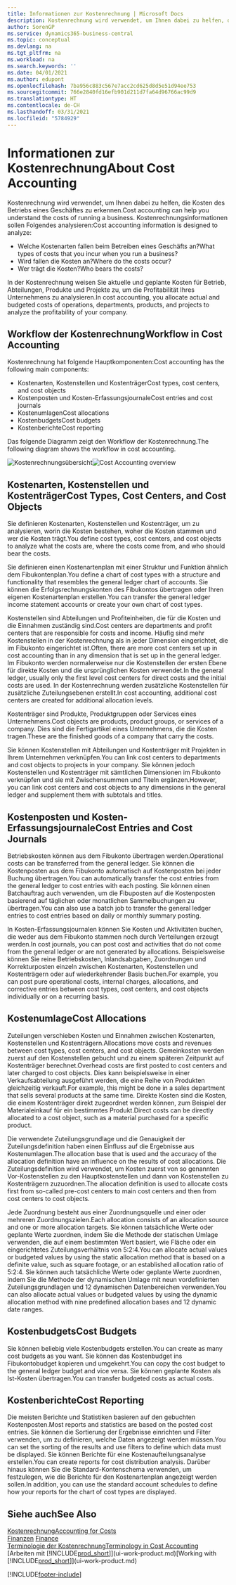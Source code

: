 ```yaml
---
title: Informationen zur Kostenrechnung | Microsoft Docs
description: Kostenrechnung wird verwendet, um Ihnen dabei zu helfen, die Kosten des Betriebs eines Geschäftes zu erkennen.
author: SorenGP
ms.service: dynamics365-business-central
ms.topic: conceptual
ms.devlang: na
ms.tgt_pltfrm: na
ms.workload: na
ms.search.keywords: ''
ms.date: 04/01/2021
ms.author: edupont
ms.openlocfilehash: 7ba956c883c567e7acc2cd625d8d5e51d94ee753
ms.sourcegitcommit: 766e2840fd16efb901d211d7fa64d96766ac99d9
ms.translationtype: HT
ms.contentlocale: de-CH
ms.lasthandoff: 03/31/2021
ms.locfileid: "5784929"
---
```

# <a name="about-cost-accounting"></a><span data-ttu-id="06bb6-103">Informationen zur Kostenrechnung</span><span class="sxs-lookup"><span data-stu-id="06bb6-103">About Cost Accounting</span></span>
<span data-ttu-id="06bb6-104">Kostenrechnung wird verwendet, um Ihnen dabei zu helfen, die Kosten des Betriebs eines Geschäftes zu erkennen.</span><span class="sxs-lookup"><span data-stu-id="06bb6-104">Cost accounting can help you understand the costs of running a business.</span></span> <span data-ttu-id="06bb6-105">Kostenrechnungsinformationen sollen Folgendes analysieren:</span><span class="sxs-lookup"><span data-stu-id="06bb6-105">Cost accounting information is designed to analyze:</span></span>  

-   <span data-ttu-id="06bb6-106">Welche Kostenarten fallen beim Betreiben eines Geschäfts an?</span><span class="sxs-lookup"><span data-stu-id="06bb6-106">What types of costs that you incur when you run a business?</span></span>  
-   <span data-ttu-id="06bb6-107">Wird fallen die Kosten an?</span><span class="sxs-lookup"><span data-stu-id="06bb6-107">Where do the costs occur?</span></span>  
-   <span data-ttu-id="06bb6-108">Wer trägt die Kosten?</span><span class="sxs-lookup"><span data-stu-id="06bb6-108">Who bears the costs?</span></span>  

<span data-ttu-id="06bb6-109">In der Kostenrechnung weisen Sie aktuelle und geplante Kosten für Betrieb, Abteilungen, Produkte und Projekte zu, um die Profitabilität Ihres Unternehmens zu analysieren.</span><span class="sxs-lookup"><span data-stu-id="06bb6-109">In cost accounting, you allocate actual and budgeted costs of operations, departments, products, and projects to analyze the profitability of your company.</span></span>  

## <a name="workflow-in-cost-accounting"></a><span data-ttu-id="06bb6-110">Workflow der Kostenrechnung</span><span class="sxs-lookup"><span data-stu-id="06bb6-110">Workflow in Cost Accounting</span></span>  
<span data-ttu-id="06bb6-111">Kostenrechnung hat folgende Hauptkomponenten:</span><span class="sxs-lookup"><span data-stu-id="06bb6-111">Cost accounting has the following main components:</span></span>  

-   <span data-ttu-id="06bb6-112">Kostenarten, Kostenstellen und Kostenträger</span><span class="sxs-lookup"><span data-stu-id="06bb6-112">Cost types, cost centers, and cost objects</span></span>  
-   <span data-ttu-id="06bb6-113">Kostenposten und Kosten-Erfassungsjournale</span><span class="sxs-lookup"><span data-stu-id="06bb6-113">Cost entries and cost journals</span></span>  
-   <span data-ttu-id="06bb6-114">Kostenumlagen</span><span class="sxs-lookup"><span data-stu-id="06bb6-114">Cost allocations</span></span>  
-   <span data-ttu-id="06bb6-115">Kostenbudgets</span><span class="sxs-lookup"><span data-stu-id="06bb6-115">Cost budgets</span></span>
-   <span data-ttu-id="06bb6-116">Kostenberichte</span><span class="sxs-lookup"><span data-stu-id="06bb6-116">Cost reporting</span></span>  

<span data-ttu-id="06bb6-117">Das folgende Diagramm zeigt den Workflow der Kostenrechnung.</span><span class="sxs-lookup"><span data-stu-id="06bb6-117">The following diagram shows the workflow in cost accounting.</span></span>  

<span data-ttu-id="06bb6-118">![Kostenrechnungsübersicht](media/costaccountingoverview.png "CostAccountingOverview")</span><span class="sxs-lookup"><span data-stu-id="06bb6-118">![Cost Accounting overview](media/costaccountingoverview.png "CostAccountingOverview")</span></span>  

## <a name="cost-types-cost-centers-and-cost-objects"></a><span data-ttu-id="06bb6-119">Kostenarten, Kostenstellen und Kostenträger</span><span class="sxs-lookup"><span data-stu-id="06bb6-119">Cost Types, Cost Centers, and Cost Objects</span></span>  
<span data-ttu-id="06bb6-120">Sie definieren Kostenarten, Kostenstellen und Kostenträger, um zu analysieren, worin die Kosten bestehen, woher die Kosten stammen und wer die Kosten trägt.</span><span class="sxs-lookup"><span data-stu-id="06bb6-120">You define cost types, cost centers, and cost objects to analyze what the costs are, where the costs come from, and who should bear the costs.</span></span>  

<span data-ttu-id="06bb6-121">Sie definieren einen Kostenartenplan mit einer Struktur und Funktion ähnlich dem Fibukontenplan.</span><span class="sxs-lookup"><span data-stu-id="06bb6-121">You define a chart of cost types with a structure and functionality that resembles the general ledger chart of accounts.</span></span> <span data-ttu-id="06bb6-122">Sie können die Erfolgsrechnungskonten des Fibukontos übertragen oder Ihren eigenen Kostenartenplan erstellen.</span><span class="sxs-lookup"><span data-stu-id="06bb6-122">You can transfer the general ledger income statement accounts or create your own chart of cost types.</span></span>  

<span data-ttu-id="06bb6-123">Kostenstellen sind Abteilungen und Profiteinheiten, die für die Kosten und die Einnahmen zuständig sind.</span><span class="sxs-lookup"><span data-stu-id="06bb6-123">Cost centers are departments and profit centers that are responsible for costs and income.</span></span> <span data-ttu-id="06bb6-124">Häufig sind mehr Kostenstellen in der Kostenrechnung als in jeder Dimension eingerichtet, die im Fibukonto eingerichtet ist.</span><span class="sxs-lookup"><span data-stu-id="06bb6-124">Often, there are more cost centers set up in cost accounting than in any dimension that is set up in the general ledger.</span></span> <span data-ttu-id="06bb6-125">Im Fibukonto werden normalerweise nur die Kostenstellen der ersten Ebene für direkte Kosten und die ursprünglichen Kosten verwendet.</span><span class="sxs-lookup"><span data-stu-id="06bb6-125">In the general ledger, usually only the first level cost centers for direct costs and the initial costs are used.</span></span> <span data-ttu-id="06bb6-126">In der Kostenrechnung werden zusätzliche Kostenstellen für zusätzliche Zuteilungsebenen erstellt.</span><span class="sxs-lookup"><span data-stu-id="06bb6-126">In cost accounting, additional cost centers are created for additional allocation levels.</span></span>  

<span data-ttu-id="06bb6-127">Kostenträger sind Produkte, Produktgruppen oder Services eines Unternehmens.</span><span class="sxs-lookup"><span data-stu-id="06bb6-127">Cost objects are products, product groups, or services of a company.</span></span> <span data-ttu-id="06bb6-128">Dies sind die Fertigartikel eines Unternehmens, die die Kosten tragen.</span><span class="sxs-lookup"><span data-stu-id="06bb6-128">These are the finished goods of a company that carry the costs.</span></span>  

<span data-ttu-id="06bb6-129">Sie können Kostenstellen mit Abteilungen und Kostenträger mit Projekten in Ihrem Unternehmen verknüpfen.</span><span class="sxs-lookup"><span data-stu-id="06bb6-129">You can link cost centers to departments and cost objects to projects in your company.</span></span> <span data-ttu-id="06bb6-130">Sie können jedoch Kostenstellen und Kostenträger mit sämtlichen Dimensionen im Fibukonto verknüpfen und sie mit Zwischensummen und Titeln ergänzen.</span><span class="sxs-lookup"><span data-stu-id="06bb6-130">However, you can link cost centers and cost objects to any dimensions in the general ledger and supplement them with subtotals and titles.</span></span>  

## <a name="cost-entries-and-cost-journals"></a><span data-ttu-id="06bb6-131">Kostenposten und Kosten-Erfassungsjournale</span><span class="sxs-lookup"><span data-stu-id="06bb6-131">Cost Entries and Cost Journals</span></span>  
<span data-ttu-id="06bb6-132">Betriebskosten können aus dem Fibukonto übertragen werden.</span><span class="sxs-lookup"><span data-stu-id="06bb6-132">Operational costs can be transferred from the general ledger.</span></span> <span data-ttu-id="06bb6-133">Sie können die Kostenposten aus dem Fibukonto automatisch auf Kostenposten bei jeder Buchung übertragen.</span><span class="sxs-lookup"><span data-stu-id="06bb6-133">You can automatically transfer the cost entries from the general ledger to cost entries with each posting.</span></span> <span data-ttu-id="06bb6-134">Sie können einen Batchauftrag auch verwenden, um die Fibuposten auf die Kostenposten basierend auf täglichen oder monatlichen Sammelbuchungen zu übertragen.</span><span class="sxs-lookup"><span data-stu-id="06bb6-134">You can also use a batch job to transfer the general ledger entries to cost entries based on daily or monthly summary posting.</span></span>  

<span data-ttu-id="06bb6-135">In Kosten-Erfassungsjournalen können Sie Kosten und Aktivitäten buchen, die weder aus dem Fibukonto stammen noch durch Verteilungen erzeugt werden.</span><span class="sxs-lookup"><span data-stu-id="06bb6-135">In cost journals, you can post cost and activities that do not come from the general ledger or are not generated by allocations.</span></span> <span data-ttu-id="06bb6-136">Beispielsweise können Sie reine Betriebskosten, Inlandsabgaben, Zuordnungen und Korrekturposten einzeln zwischen Kostenarten, Kostenstellen und Kostenträgern oder auf wiederkehrender Basis buchen.</span><span class="sxs-lookup"><span data-stu-id="06bb6-136">For example, you can post pure operational costs, internal charges, allocations, and corrective entries between cost types, cost centers, and cost objects individually or on a recurring basis.</span></span>  

## <a name="cost-allocations"></a><span data-ttu-id="06bb6-137">Kostenumlage</span><span class="sxs-lookup"><span data-stu-id="06bb6-137">Cost Allocations</span></span>  
<span data-ttu-id="06bb6-138">Zuteilungen verschieben Kosten und Einnahmen zwischen Kostenarten, Kostenstellen und Kostenträgern.</span><span class="sxs-lookup"><span data-stu-id="06bb6-138">Allocations move costs and revenues between cost types, cost centers, and cost objects.</span></span> <span data-ttu-id="06bb6-139">Gemeinkosten werden zuerst auf den Kostenstellen gebucht und zu einem späteren Zeitpunkt auf Kostenträger berechnet.</span><span class="sxs-lookup"><span data-stu-id="06bb6-139">Overhead costs are first posted to cost centers and later charged to cost objects.</span></span> <span data-ttu-id="06bb6-140">Dies kann beispielsweise in einer Verkaufsabteilung ausgeführt werden, die eine Reihe von Produkten gleichzeitig verkauft.</span><span class="sxs-lookup"><span data-stu-id="06bb6-140">For example, this might be done in a sales department that sells several products at the same time.</span></span> <span data-ttu-id="06bb6-141">Direkte Kosten sind die Kosten, die einem Kostenträger direkt zugeordnet werden können, zum Beispiel der Materialeinkauf für ein bestimmtes Produkt.</span><span class="sxs-lookup"><span data-stu-id="06bb6-141">Direct costs can be directly allocated to a cost object, such as a material purchased for a specific product.</span></span>  

<span data-ttu-id="06bb6-142">Die verwendete Zuteilungsgrundlage und die Genauigkeit der Zuteilungsdefinition haben einen Einfluss auf die Ergebnisse aus Kostenumlagen.</span><span class="sxs-lookup"><span data-stu-id="06bb6-142">The allocation base that is used and the accuracy of the allocation definition have an influence on the results of cost allocations.</span></span> <span data-ttu-id="06bb6-143">Die Zuteilungsdefinition wird verwendet, um Kosten zuerst von so genannten Vor-Kostenstellen zu den Hauptkostenstellen und dann von Kostenstellen zu Kostenträgern zuzuordnen.</span><span class="sxs-lookup"><span data-stu-id="06bb6-143">The allocation definition is used to allocate costs first from so-called pre-cost centers to main cost centers and then from cost centers to cost objects.</span></span>  

<span data-ttu-id="06bb6-144">Jede Zuordnung besteht aus einer Zuordnungsquelle und einer oder mehreren Zuordnungszielen.</span><span class="sxs-lookup"><span data-stu-id="06bb6-144">Each allocation consists of an allocation source and one or more allocation targets.</span></span> <span data-ttu-id="06bb6-145">Sie können tatsächliche Werte oder geplante Werte zuordnen, indem Sie die Methode der statischen Umlage verwenden, die auf einem bestimmten Wert basiert, wie Fläche oder ein eingerichtetes Zuteilungsverhältnis von 5:2:4.</span><span class="sxs-lookup"><span data-stu-id="06bb6-145">You can allocate actual values or budgeted values by using the static allocation method that is based on a definite value, such as square footage, or an established allocation ratio of 5:2:4.</span></span> <span data-ttu-id="06bb6-146">Sie können auch tatsächliche Werte oder geplante Werte zuordnen, indem Sie die Methode der dynamischen Umlage mit neun vordefinierten Zuteilungsgrundlagen und 12 dynamischen Datenbereichen verwenden.</span><span class="sxs-lookup"><span data-stu-id="06bb6-146">You can also allocate actual values or budgeted values by using the dynamic allocation method with nine predefined allocation bases and 12 dynamic date ranges.</span></span>  

## <a name="cost-budgets"></a><span data-ttu-id="06bb6-147">Kostenbudgets</span><span class="sxs-lookup"><span data-stu-id="06bb6-147">Cost Budgets</span></span>  
<span data-ttu-id="06bb6-148">Sie können beliebig viele Kostenbudgets erstellen.</span><span class="sxs-lookup"><span data-stu-id="06bb6-148">You can create as many cost budgets as you want.</span></span> <span data-ttu-id="06bb6-149">Sie können das Kostenbudget ins Fibukontobudget kopieren und umgekehrt.</span><span class="sxs-lookup"><span data-stu-id="06bb6-149">You can copy the cost budget to the general ledger budget and vice versa.</span></span> <span data-ttu-id="06bb6-150">Sie können geplante Kosten als Ist-Kosten übertragen.</span><span class="sxs-lookup"><span data-stu-id="06bb6-150">You can transfer budgeted costs as actual costs.</span></span>  

## <a name="cost-reporting"></a><span data-ttu-id="06bb6-151">Kostenberichte</span><span class="sxs-lookup"><span data-stu-id="06bb6-151">Cost Reporting</span></span>  
<span data-ttu-id="06bb6-152">Die meisten Berichte und Statistiken basieren auf den gebuchten Kostenposten.</span><span class="sxs-lookup"><span data-stu-id="06bb6-152">Most reports and statistics are based on the posted cost entries.</span></span> <span data-ttu-id="06bb6-153">Sie können die Sortierung der Ergebnisse einrichten und Filter verwenden, um zu definieren, welche Daten angezeigt werden müssen.</span><span class="sxs-lookup"><span data-stu-id="06bb6-153">You can set the sorting of the results and use filters to define which data must be displayed.</span></span> <span data-ttu-id="06bb6-154">Sie können Berichte für eine Kostenaufteilungsanalyse erstellen.</span><span class="sxs-lookup"><span data-stu-id="06bb6-154">You can create reports for cost distribution analysis.</span></span> <span data-ttu-id="06bb6-155">Darüber hinaus können Sie die Standard-Kontenschema verwenden, um festzulegen, wie die Berichte für den Kostenartenplan angezeigt werden sollen.</span><span class="sxs-lookup"><span data-stu-id="06bb6-155">In addition, you can use the standard account schedules to define how your reports for the chart of cost types are displayed.</span></span>  

## <a name="see-also"></a><span data-ttu-id="06bb6-156">Siehe auch</span><span class="sxs-lookup"><span data-stu-id="06bb6-156">See Also</span></span>  
 [<span data-ttu-id="06bb6-157">Kostenrechnung</span><span class="sxs-lookup"><span data-stu-id="06bb6-157">Accounting for Costs</span></span>](finance-manage-cost-accounting.md)  
 <span data-ttu-id="06bb6-158">[Finanzen](finance.md) </span><span class="sxs-lookup"><span data-stu-id="06bb6-158">[Finance](finance.md) </span></span>  
 [<span data-ttu-id="06bb6-159">Terminologie der Kostenrechnung</span><span class="sxs-lookup"><span data-stu-id="06bb6-159">Terminology in Cost Accounting</span></span>](finance-terminology-in-cost-accounting.md)  
 <span data-ttu-id="06bb6-160">[Arbeiten mit [!INCLUDE[prod_short](includes/prod_short.md)]](ui-work-product.md)</span><span class="sxs-lookup"><span data-stu-id="06bb6-160">[Working with [!INCLUDE[prod_short](includes/prod_short.md)]](ui-work-product.md)</span></span>


[!INCLUDE[footer-include](includes/footer-banner.md)]